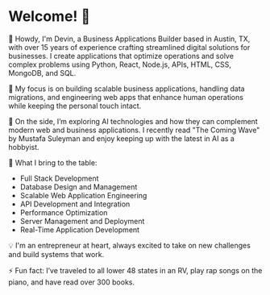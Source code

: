 # Welcome! 🚀

👋 Howdy, I'm Devin, a Business Applications Builder based in Austin, TX, with over 15 years of experience crafting streamlined digital solutions for businesses. I create applications that optimize operations and solve complex problems using Python, React, Node.js, APIs, HTML, CSS, MongoDB, and SQL.

👀 My focus is on building scalable business applications, handling data migrations, and engineering web apps that enhance human operations while keeping the personal touch intact.

🌱 On the side, I’m exploring AI technologies and how they can complement modern web and business applications. I recently read "The Coming Wave" by Mustafa Suleyman and enjoy keeping up with the latest in AI as a hobbyist.

💼 What I bring to the table:
- Full Stack Development
- Database Design and Management
- Scalable Web Application Engineering
- API Development and Integration
- Performance Optimization
- Server Management and Deployment
- Real-Time Application Development

💡 I'm an entrepreneur at heart, always excited to take on new challenges and build systems that work.

⚡ Fun fact: I’ve traveled to all lower 48 states in an RV, play rap songs on the piano, and have read over 300 books.
